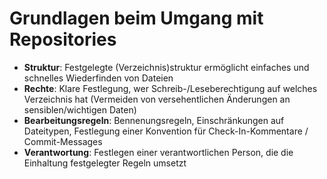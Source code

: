 # Grundlagen beim Umgang mit Repositories

- **Struktur**: Festgelegte (Verzeichnis)struktur ermöglicht einfaches und schnelles Wiederfinden von Dateien
- **Rechte**: Klare Festlegung, wer Schreib-/Leseberechtigung auf welches Verzeichnis hat (Vermeiden von versehentlichen Änderungen an sensiblen/wichtigen Daten)
- **Bearbeitungsregeln**: Bennenungsregeln, Einschränkungen auf Dateitypen, Festlegung einer Konvention für Check-In-Kommentare / Commit-Messages
- **Verantwortung**: Festlegen einer verantwortlichen Person, die die Einhaltung festgelegter Regeln umsetzt
